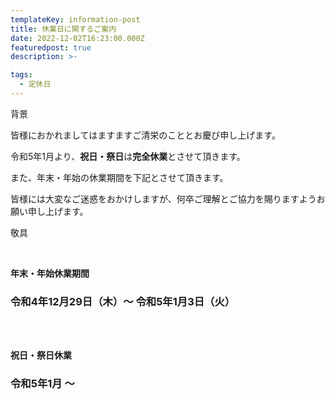 ```yaml
---
templateKey: information-post
title: 休業日に関するご案内
date: 2022-12-02T16:23:00.000Z
featuredpost: true
description: >-

tags:
  - 定休日
---
```


背景

皆様におかれましてはますますご清栄のこととお慶び申し上げます。

令和5年1月より、**祝日・祭日**は**完全休業**とさせて頂きます。

また、年末・年始の休業期間を下記とさせて頂きます。

皆様には大変なご迷惑をおかけしますが、何卒ご理解とご協力を賜りますようお願い申し上げます。

敬具

<br>

**年末・年始休業期間**
### 令和4年12月29日（木）～ 令和5年1月3日（火）

<br>

<br>

**祝日・祭日休業**
### 令和5年1月 ～
